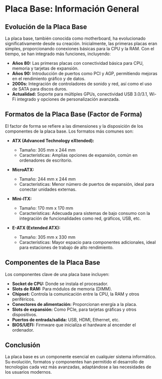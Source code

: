 # Placa Base: Información General

## Evolución de la Placa Base

La placa base, también conocida como motherboard, ha evolucionado significativamente desde su creación. Inicialmente, las primeras placas eran simples, proporcionando conexiones básicas para la CPU y la RAM. Con el tiempo, se han integrado más funciones, incluyendo:

- **Años 80:** Las primeras placas con conectividad básica para CPU, memoria y tarjetas de expansión.
- **Años 90:** Introducción de puertos como PCI y AGP, permitiendo mejoras en el rendimiento gráfico y de datos.
- **2000s:** Integración de controladores de sonido y red, así como el uso de SATA para discos duros.
- **Actualidad:** Soporte para múltiples GPUs, conectividad USB 3.0/3.1, Wi-Fi integrado y opciones de personalización avanzada.

## Formatos de la Placa Base (Factor de Forma)

El factor de forma se refiere a las dimensiones y la disposición de los componentes de la placa base. Los formatos más comunes son:

- **ATX (Advanced Technology eXtended):**
  - Tamaño: 305 mm x 244 mm
  - Características: Amplias opciones de expansión, común en ordenadores de escritorio.

- **MicroATX:**
  - Tamaño: 244 mm x 244 mm
  - Características: Menor número de puertos de expansión, ideal para conectar unidades externas.

- **Mini-ITX:**
  - Tamaño: 170 mm x 170 mm
  - Características: Adecuada para sistemas de bajo consumo con la integración de funcionalidades como red, gráficos, USB, etc.

- **E-ATX (Extended ATX):**
  - Tamaño: 305 mm x 330 mm
  - Características: Mayor espacio para componentes adicionales, ideal para estaciones de trabajo de alto rendimiento.

## Componentes de la Placa Base

Los componentes clave de una placa base incluyen:

- **Socket de CPU:** Donde se instala el procesador.
- **Slots de RAM:** Para módulos de memoria (DIMM).
- **Chipset:** Controla la comunicación entre la CPU, la RAM y otros periféricos.
- **Conectores de alimentación:** Proporcionan energía a la placa.
- **Slots de expansión:** Como PCIe, para tarjetas gráficas y otros dispositivos.
- **Puertos de entrada/salida:** USB, HDMI, Ethernet, etc.
- **BIOS/UEFI:** Firmware que inicializa el hardware al encender el ordenador.

## Conclusión

La placa base es un componente esencial en cualquier sistema informático. Su evolución, formatos y componentes han permitido el desarrollo de tecnologías cada vez más avanzadas, adaptándose a las necesidades de los usuarios modernos.
